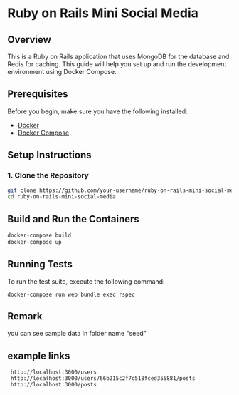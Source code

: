 # Ruby on Rails Mini Social Media

## Overview

This is a Ruby on Rails application that uses MongoDB for the database and Redis for caching. This guide will help you set up and run the development environment using Docker Compose.

## Prerequisites

Before you begin, make sure you have the following installed:

- [Docker](https://www.docker.com/get-started)
- [Docker Compose](https://docs.docker.com/compose/install/)

## Setup Instructions

### 1. Clone the Repository

```bash
git clone https://github.com/your-username/ruby-on-rails-mini-social-media.git
cd ruby-on-rails-mini-social-media
```

## Build and Run the Containers

```bash
docker-compose build
docker-compose up
```

## Running Tests
To run the test suite, execute the following command:

```
docker-compose run web bundle exec rspec
```

## Remark 
you can see sample data in folder name "seed"

## example links

```
 http://localhost:3000/users
 http://localhost:3000/users/66b215c2f7c518fced355881/posts
 http://localhost:3000/posts
 
```
